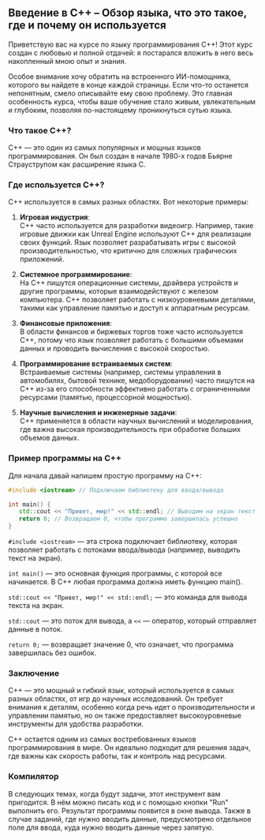 ﻿## Введение в C++ – Обзор языка, что это такое, где и почему он используется

Приветствую вас на курсе по языку программирования C++! Этот курс создан с любовью и полной отдачей: я постарался вложить в него весь накопленный мною опыт и знания.

Особое внимание хочу обратить на встроенного ИИ-помощника, которого вы найдете в конце каждой страницы. Если что-то останется непонятным, смело описывайте ему свою проблему. Это главная особенность курса, чтобы ваше обучение стало живым, увлекательным и глубоким, позволяя по-настоящему проникнуться сутью языка.

### Что такое C++?
C++ — это один из самых популярных и мощных языков программирования. Он был создан в начале 1980-х годов Бьярне Страуструпом как расширение языка C.

### Где используется C++?
C++ используется в самых разных областях. Вот некоторые примеры:

1. **Игровая индустрия**:  
   C++ часто используется для разработки видеоигр. Например, такие игровые движки как Unreal Engine используют C++ для реализации своих функций. Язык позволяет разрабатывать игры с высокой производительностью, что критично для сложных графических приложений.

2. **Системное программирование**:  
   На C++ пишутся операционные системы, драйвера устройств и другие программы, которые взаимодействуют с железом компьютера. C++ позволяет работать с низкоуровневыми деталями, такими как управление памятью и доступ к аппаратным ресурсам.

3. **Финансовые приложения**:  
   В области финансов и биржевых торгов тоже часто используется C++, потому что язык позволяет работать с большими объемами данных и проводить вычисления с высокой скоростью.

4. **Программирование встраиваемых систем**:  
   Встраиваемые системы (например, системы управления в автомобилях, бытовой технике, медоборудовании) часто пишутся на C++ из-за его способности эффективно работать с ограниченными ресурсами (памятью, процессорной мощностью).

5. **Научные вычисления и инженерные задачи**:  
   C++ применяется в области научных вычислений и моделирования, где важна высокая производительность при обработке больших объемов данных.

### Пример программы на C++
Для начала давай напишем простую программу на C++:

```cpp
#include <iostream> // Подключаем библиотеку для ввода/вывода

int main() {
   std::cout << "Привет, мир!" << std::endl; // Выводим на экран текст
   return 0; // Возвращаем 0, чтобы программа завершилась успешно
}
```

`#include <iostream>` — эта строка подключает библиотеку, которая позволяет работать с потоками ввода/вывода (например, выводить текст на экран).

`int main()` — это основная функция программы, с которой все начинается. В C++ любая программа должна иметь функцию main().

`std::cout << "Привет, мир!" << std::endl;` — это команда для вывода текста на экран.

`std::cout` — это поток для вывода, а `<<` — оператор, который отправляет данные в поток.

`return 0;` — возвращает значение 0, что означает, что программа завершилась без ошибок.

### Заключение
C++ — это мощный и гибкий язык, который используется в самых разных областях, от игр до научных исследований. Он требует внимания к деталям, особенно когда речь идет о производительности и управлении памятью, но он также предоставляет высокоуровневые инструменты для удобства разработки.

C++ остается одним из самых востребованных языков программирования в мире. Он идеально подходит для решения задач, где важны как скорость работы, так и контроль над ресурсами.

### Компилятор

В следующих темах, когда будут задачи, этот инструмент вам пригодится. В нём можно писать код и с помощью кнопки "Run" выполнить его. Результат программы появится в окне вывода. Также в случае заданий, где нужно вводить данные, предусмотрено отдельное поле для ввода, куда нужно вводить данные через запятую.
